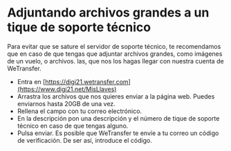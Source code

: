 # Adjuntando archivos grandes a un tique de soporte técnico

Para evitar que se sature el servidor de soporte técnico, te recomendamos que en caso de que tengas que adjuntar archivos grandes, como imágenes de un vuelo, o archivos. las, que nos los hagas llegar con nuestra cuenta de WeTransfer.

* Entra en [https://digi21.wetransfer.com](https://www.digi21.net/MisLlaves)
* Arrastra los archivos que nos quieres enviar a la página web. Puedes enviarnos hasta 20GB de una vez.
* Rellena el campo con tu correo electrónico.
* En la descripción pon una descripción y el número de tique de soporte técnico en caso de que tengas alguno.
* Pulsa enviar. Es posible que WeTransfer te envíe a tu correo un código de verificación. De ser así, introduce el código.

